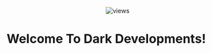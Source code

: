 <p align="center">                   
  <img src="https://count.getloli.com/get/@Dark-Developments?theme=rule34" alt="views" /><br>
  <h1>Welcome To Dark Developments!</h1>
</p>

